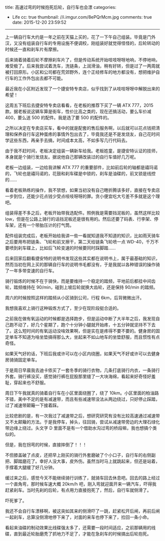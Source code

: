 title: 高速过弯的时候抱死后轮，自行车也会漂
categories:
  - Life
cc: true
thumbnail: //i.imgur.com/8ePQrMcm.jpg
comments: true
date: 2015-12-20 23:59:52
---

上一辆自行车大约是一年之前在天猫上买的，花了一下午自己组装。毕竟是门外汉，又没有组装自行车的专用设施不便调校，刚组装好就觉得怪怪的，后轮转动的时候还一直和刹车片有摩擦。

后来骑着骑着后轮不摩擦刹车片了，但是传动系统开始吱吱呀呀地响，不停地响，难受极了。后来我尝试着洗车，洗链条，上润滑油，稍有好转，但是过了一两周就被打回原形。小区和公司都在荒郊野外，连个正经修车的地方都没有，想把维护自行车的工作外包出去都不可能。

最近我在小区附近发现了一个捷安特专卖店，似乎找到了从吱吱呀呀中解脱出来的希望！

<!-- more -->

这周五下班后去捷安特专卖店看看，在老板的推荐下买了一辆 ATX 777，2015 款。据老板说这辆车算是街车，性价比高之类的，现在还搞活动，要么车价减 400，要么送 500 的配件。我是选了要 500 的配件的。

之所以决定在专卖店买车，看中的就是配套的售后服务啊，以后就可以花点钱把清理和保养自行车这种蛋疼的事情外包出去了，毕竟我还是不是发烧友，自己花时间学这些东西，再亲手去搞，时间成本太高，不如多写几行代码去。

由于我不赶时间，老板决定组装一辆新车给我。老板姓童，是捷安特认证的技师，本身就是个骑行发烧友。据说他自己那辆改装过的自行车值好几万呢。

老板一边组装，一边给我讲解 ATX 777 的重要部件，比如前后轮的轴都是禧玛诺的，飞轮也是禧玛诺的，花鼓和刹车碟是中锁的，刹车是油碟的，前叉锁是线控的……

看着老板熟练的操作，我不禁想，如果当初没有自己瞎折腾该多好，直接在专卖店一步到位，还能少花点钱少受点吱吱呀呀的罪。贪小便宜吃大亏差不多就是这个理吧。

组装得差不多之后，老板开始带我选配件。照例我是需要挡泥板的，虽然这样比较 low，但是在公路上骑行的话挡泥板还是很有用的。然后还要了码表、行李架、停车架，还有一个带胎压计的打气筒。

配件组装完成后，老板开始给我讲一些一看就知道我不知道的知识，比如雨天骑车之后要用布把链条、飞轮和前叉擦干，第二天给链条飞轮喷一点 WD-40，千万不要喷到刹车碟上，比如后飞轮变速的时候要同时踩脚踏……

后来回家后翻看捷安特的说明书发现这些其实都在说明书上，属于最基础的知识，然而当初在网上买的那辆自行车的说明书毛都没有，于是我就以各种错误的操作骑了一年多带变速的自行车。

骑行锻炼的时候不在于骑快，而是要维持一个稳定的踏频，平地前后都挂中间齿轮，踏频维持在 90/min，碰到上坡后轮就换大齿轮，还是保持 90/min 的踏频。

周六的时候按照这样的踏频从小区骑到公司，行程 6km，后背微微出汗。

我想我喜欢上骑行这种锻炼方式了，至少在现阶段挺合适的。

之前我在做有氧运动的时候都是选择跑步，但是运动中断了大半年之后，我发现自己跑不动了，好几个星期了，跑个十分钟小腿就开始疼，十五分钟就坚持不下去了。这么短时间的有氧运动没啥效果啊，但是实在是疼得不要不要的。健身房的固定单车不知道为啥坐垫搞得那么大，坐起来不如山地车的坐垫舒服，而且惯性有点奇怪。

如果天气好的话，下班后我或许可以在小区内绕圈，如果天气不好或许可以去健身房骑骑固定单车。

于是周日早晨我去迪卡侬买了一套冬季的骑行衣物，几条打底骑行内衣，一条骑行外套。骑行裤没买，感觉骑行裤在屁股那里缝了一大块海绵，看起来好奇怪好羞耻，穿起来也不舒服。

周日下午我就真的骑着自行车在小区里面绕圈了，绕了 10km。小区里面的柏油路不错，美中不足的是有减速带，而且有些减速带没法从两边绕过，只好停止踩踏，过了减速带颠簸一下接着踩。

比较悲剧的是，有一次我过了减速带之后，想研究研究有没有比较高速通过减速带又不太颠簸的方法。于是我停车，掉头，往回骑，尝试从减速带旁边的大理石绿化带边缘上绕过。头文字 D 里面不是有一个借助水沟过弯的桥段嘛，我也想搞个类似的。

但是，我在拐弯的时候，直接摔倒了！！！

不但膝盖破了点皮，还把早上刚买的骑行外套磨破了个小口子，自行车的右侧副把、脚踏磨花了。幸好人没大事，皮外伤。虽然当时马上就跳起来，但还是站着，手撑着大腿缓了好几分钟。

缓过来之后，感觉今天不能继续骑行训练了，就骑车回去休息吧。回去的路上经过一个直角弯，那时候车速大概 20km/h 吧，刚入弯就迎面开来一辆汽车，吓得我赶紧刹车。当时先刹的后轮，有点用力直接抱死了，然后，自行车就侧滑了。

吓死爹了。

我还不会自行车漂移啊，被这突如其来的侧滑吓了一跳，赶紧松开后闸，再前后闸一起刹车，总算没侧滑地停下来了，对面的来车也停下来了，捡回一条小命。

看起来油碟的制动效果比线碟强太多了，还需要一段时间适应，之前那辆用的线碟，直到最近轮胎磨秃了抓地力不足了，才能在急刹车的时候搞出后轮抱死。


